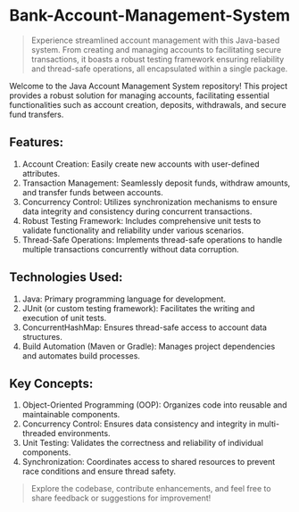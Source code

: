 # Bank-Account-Management-System
> Experience streamlined account management with this Java-based system. From creating and managing accounts to facilitating secure transactions, it boasts a robust testing framework ensuring reliability and thread-safe operations, all encapsulated within a single package.

Welcome to the Java Account Management System repository! This project provides a robust solution for managing accounts, facilitating essential functionalities such as account creation, deposits, withdrawals, and secure fund transfers.

## Features:
1. Account Creation: Easily create new accounts with user-defined attributes.
1. Transaction Management: Seamlessly deposit funds, withdraw amounts, and transfer funds between accounts.
1. Concurrency Control: Utilizes synchronization mechanisms to ensure data integrity and consistency during concurrent transactions.
1. Robust Testing Framework: Includes comprehensive unit tests to validate functionality and reliability under various scenarios.
1. Thread-Safe Operations: Implements thread-safe operations to handle multiple transactions concurrently without data corruption.

## Technologies Used:
1. Java: Primary programming language for development.
1. JUnit (or custom testing framework): Facilitates the writing and execution of unit tests.
1. ConcurrentHashMap: Ensures thread-safe access to account data structures.
1. Build Automation (Maven or Gradle): Manages project dependencies and automates build processes.

## Key Concepts:
1. Object-Oriented Programming (OOP): Organizes code into reusable and maintainable components.
1. Concurrency Control: Ensures data consistency and integrity in multi-threaded environments.
1. Unit Testing: Validates the correctness and reliability of individual components.
1. Synchronization: Coordinates access to shared resources to prevent race conditions and ensure thread safety.

> Explore the codebase, contribute enhancements, and feel free to share feedback or suggestions for improvement!
